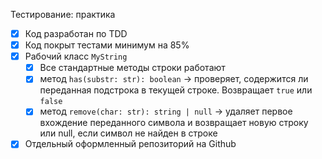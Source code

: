 Тестирование: практика

- [x]  Код разработан по TDD
- [x]  Код покрыт тестами минимум на 85%
- [x]  Рабочий класс `MyString`
    - [x]  Все стандартные методы строки работают
    - [x]  метод `has(substr: str): boolean`  → проверяет, содержится ли переданная подстрока в текущей строке. Возвращает `true` или `false`
    - [x]  метод `remove(char: str): string | null` → удаляет первое вхождение переданного символа и возвращает новую строку или null, если символ не найден в строке
- [x]  Отдельный оформленный репозиторий на Github